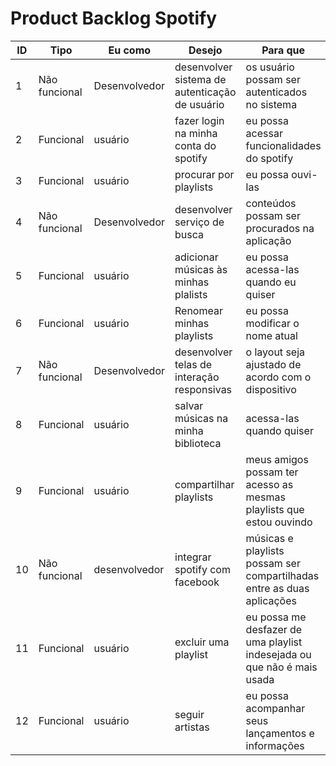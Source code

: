 # Product Backlog Spotify

|ID|Tipo|Eu como|Desejo|Para que|Prioridade|Status|
|--|--|--|--|--|--|--|
|1|Não funcional|Desenvolvedor|desenvolver sistema de autenticação de usuário|os usuário possam ser autenticados no sistema|Alta|To do|
|2|Funcional| usuário| fazer login na minha conta do spotify | eu possa acessar funcionalidades do spotify|Alta|To do|
|3|Funcional|usuário|procurar por playlists|eu possa ouvi-las|Alta|To do|
|4|Não funcional|Desenvolvedor|desenvolver serviço de busca|conteúdos possam ser procurados na aplicação|Alta|To do|
|5|Funcional|usuário|adicionar músicas às minhas plalists|eu possa acessa-las quando eu quiser|Alta|To do|
|6|Funcional|usuário|Renomear minhas playlists|eu possa modificar o nome atual|Média|To do|
|7|Não funcional|Desenvolvedor|desenvolver telas de interação responsivas|o layout seja ajustado de acordo com o dispositivo|Alta|To do|
|8|Funcional|usuário|salvar músicas na minha biblioteca|acessa-las quando quiser|Alta|To do|
|9|Funcional|usuário|compartilhar playlists|meus amigos possam ter acesso as mesmas playlists que estou ouvindo|Média|To do|
|10|Não funcional|desenvolvedor|integrar spotify com  facebook|músicas e playlists possam ser compartilhadas entre as duas aplicações|Média|To do|
|11|Funcional|usuário|excluir uma playlist|eu possa me desfazer de uma playlist indesejada ou que não é mais usada|Alta|To do|
|12|Funcional|usuário|seguir artistas|eu possa acompanhar seus lançamentos e informações|Média|To do|




